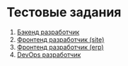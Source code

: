 # Тестовые задания

1. [Бэкенд разработчик](backend/README.md)
1. [Фронтенд разработчик (site)](site-frontend/README.md)
1. [Фронтенд разработчик (erp)](erp-frontend/README.md)
1. [DevOps разработчик](devops/README.md)
